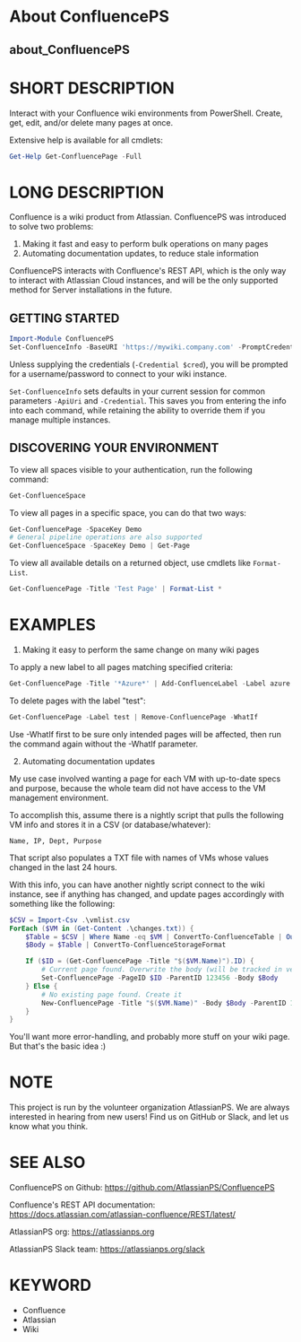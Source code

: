 ﻿---
external help file: ConfluencePS-help.xml
online version: https://github.com/AtlassianPS/ConfluencePS/blob/master/docs/en-US/about_ConfluencePS.md
locale: en-US
schema: 2.0.0
---

# About ConfluencePS
## about_ConfluencePS

# SHORT DESCRIPTION
Interact with your Confluence wiki environments from PowerShell.
Create, get, edit, and/or delete many pages at once.

Extensive help is available for all cmdlets:
```powershell
Get-Help Get-ConfluencePage -Full
```

# LONG DESCRIPTION
Confluence is a wiki product from Atlassian. ConfluencePS was introduced to solve two problems:

1. Making it fast and easy to perform bulk operations on many pages
2. Automating documentation updates, to reduce stale information

ConfluencePS interacts with Confluence's REST API, which is the only way
to interact with Atlassian Cloud instances, and will be the only supported
method for Server installations in the future.

## GETTING STARTED
```powershell
Import-Module ConfluencePS
Set-ConfluenceInfo -BaseURI 'https://mywiki.company.com' -PromptCredentials
```

Unless supplying the credentials (`-Credential $cred`), you will be
prompted for a username/password to connect to your wiki instance.

`Set-ConfluenceInfo` sets defaults in your current session for common parameters
`-ApiUri` and `-Credential`. This saves you from entering the info into each command,
while retaining the ability to override them if you manage multiple instances.

## DISCOVERING YOUR ENVIRONMENT
To view all spaces visible to your authentication, run the following command:
```powershell
Get-ConfluenceSpace
```

To view all pages in a specific space, you can do that two ways:
```powershell
Get-ConfluencePage -SpaceKey Demo
# General pipeline operations are also supported
Get-ConfluenceSpace -SpaceKey Demo | Get-Page
```

To view all available details on a returned object, use cmdlets like `Format-List`.
```powershell
Get-ConfluencePage -Title 'Test Page' | Format-List *
```

# EXAMPLES
1. Making it easy to perform the same change on many wiki pages

To apply a new label to all pages matching specified criteria:
```powershell
Get-ConfluencePage -Title '*Azure*' | Add-ConfluenceLabel -Label azure
```

To delete pages with the label "test":
```powershell
Get-ConfluencePage -Label test | Remove-ConfluencePage -WhatIf
```

Use -WhatIf first to be sure only intended pages will be affected,
then run the command again without the -WhatIf parameter.

2. Automating documentation updates

My use case involved wanting a page for each VM with up-to-date specs and purpose,
because the whole team did not have access to the VM management environment.

To accomplish this, assume there is a nightly script that pulls the following
VM info and stores it in a CSV (or database/whatever):
```
Name, IP, Dept, Purpose
```

That script also populates a TXT file with names of VMs whose values
changed in the last 24 hours.

With this info, you can have another nightly script connect to the wiki
instance, see if anything has changed, and update pages accordingly with
something like the following:
```powershell
$CSV = Import-Csv .\vmlist.csv
ForEach ($VM in (Get-Content .\changes.txt)) {
    $Table = $CSV | Where Name -eq $VM | ConvertTo-ConfluenceTable | Out-String
    $Body = $Table | ConvertTo-ConfluenceStorageFormat

    If ($ID = (Get-ConfluencePage -Title "$($VM.Name)").ID) {
        # Current page found. Overwrite the body (will be tracked in version history)
        Set-ConfluencePage -PageID $ID -ParentID 123456 -Body $Body
    } Else {
        # No existing page found. Create it
        New-ConfluencePage -Title "$($VM.Name)" -Body $Body -ParentID 123456
    }
}
```

You'll want more error-handling, and probably more stuff on your wiki page.
But that's the basic idea :)

# NOTE
This project is run by the volunteer organization AtlassianPS.
We are always interested in hearing from new users!
Find us on GitHub or Slack, and let us know what you think.

# SEE ALSO
ConfluencePS on Github: https://github.com/AtlassianPS/ConfluencePS

Confluence's REST API documentation: https://docs.atlassian.com/atlassian-confluence/REST/latest/

AtlassianPS org: https://atlassianps.org

AtlassianPS Slack team: https://atlassianps.org/slack

# KEYWORD
- Confluence
- Atlassian
- Wiki
